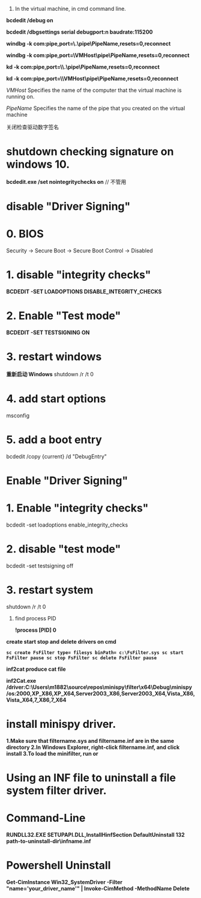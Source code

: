 1. In the virtual machine, in cmd command line.

<b>bcdedit /debug on</b>

<b>bcdedit /dbgsettings serial debugport:n baudrate:115200</b>

<b>windbg -k com:pipe,port=\\.\pipe\PipeName,resets=0,reconnect</b>

<b>windbg -k com:pipe,port=\\VMHost\pipe\PipeName,resets=0,reconnect</b>

<b>kd -k com:pipe,port=\\\\.\pipe\PipeName,resets=0,reconnect</b>

<b>kd -k com:pipe,port=\\\\VMHost\pipe\PipeName,resets=0,reconnect</b>

*VMHost*
Specifies the name of the computer that the virtual machine is running on.

*PipeName*
Specifies the name of the pipe that you created on the virtual machine



关闭检查驱动数字签名
# shutdown checking signature on windows 10.

<b>bcdedit.exe /set nointegritychecks on</b> // 不管用

# disable "Driver Signing"
# 0. BIOS
Security -> Secure Boot -> Secure Boot Control -> Disabled
# 1. disable "integrity checks"
<b>BCDEDIT -SET LOADOPTIONS DISABLE_INTEGRITY_CHECKS</b>
# 2. Enable "Test mode"
<b>BCDEDIT -SET TESTSIGNING ON</b>
# 3. restart windows
<b>重新启动 Windows</b>
shutdown /r /t 0
# 4. add start options
msconfig
# 5. add a boot entry
bcdedit /copy {current} /d "DebugEntry"

# Enable "Driver Signing"
# 1. Enable "integrity checks"
bcdedit -set loadoptions enable_integrity_checks
# 2. disable "test mode"
bcdedit -set testsigning off
# 3. restart system
shutdown /r /t 0


1. find process PID

   <b>!process [PID] 0



create start stop and delete drivers on cmd

```
sc create FsFilter type= filesys binPath= c:\FsFilter.sys sc start FsFilter pause sc stop FsFilter sc delete FsFilter pause
```



inf2cat produce cat file

 <b>inf2Cat.exe /driver:C:\Users\m1882\source\repos\minispy\filter\x64\Debug\minispy /os:2000,XP_X86,XP_X64,Server2003_X86,Server2003_X64,Vista_X86,Vista_X64,7_X86,7_X64 </b>


# install minispy driver.
1.Make sure that filtername.sys and filtername.inf are in the same directory
2.In Windows Explorer, right-click filtername.inf, and click install
3.To load the minifilter, run <fltmc load filtername> or <net start filtername>

# Using an INF file to uninstall a file system filter driver.
# Command-Line
RUNDLL32.EXE SETUPAPI.DLL,InstallHinfSection DefaultUninstall 132 path-to-uninstall-dir\infname.inf
# Powershell Uninstall
Get-CimInstance Win32_SystemDriver -Filter "name='your_driver_name'" | Invoke-CimMethod -MethodName Delete
